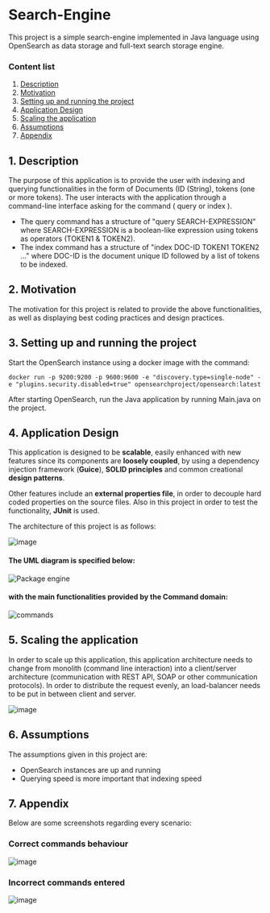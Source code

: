 # Search-Engine

This project is a simple search-engine implemented in Java language using OpenSearch as data storage and full-text search storage engine. 

### Content list

1. [ Description ](#desc)
2. [ Motivation ](#motivation)
3. [ Setting up and running the project ](#setup)
4. [ Application Design ](#design)
5. [ Scaling the application ](#scaleup)
6. [ Assumptions ](#assumptions)
7. [ Appendix ](#appendix)

<a name="desc"></a>
## 1. Description

The purpose of this application is to provide the user with indexing and querying functionalities in the form of Documents (ID (String), tokens (one or more tokens). The user interacts with the application through a command-line interface asking for the command ( query or index ). 
- The query command has a structure of "query SEARCH-EXPRESSION" where SEARCH-EXPRESSION is a boolean-like expression using tokens as operators (TOKEN1 & TOKEN2). 
- The index command has a structure of "index DOC-ID TOKEN1 TOKEN2 ..." where DOC-ID is the document unique ID followed by a list of tokens to be indexed.   

<a name="motivation"></a>
## 2. Motivation

The motivation for this project is related to provide the above functionalities, as well as displaying best coding practices and design practices. 

<a name="setup"></a>
## 3. Setting up and running the project

Start the OpenSearch instance using a docker image with the command:

```
docker run -p 9200:9200 -p 9600:9600 -e "discovery.type=single-node" -e "plugins.security.disabled=true" opensearchproject/opensearch:latest
```
After starting OpenSearch, run the Java application by running Main.java on the project. 

<a name="design"></a>
## 4. Application Design

This application is designed to be **scalable**, easily enhanced with new features since its components are **loosely coupled**, by using a dependency injection framework (**Guice**), **SOLID principles** and common creational **design patterns**.

Other features include an **external properties file**, in order to decouple hard coded properties on the source files. Also in this project in order to test the functionality, **JUnit** is used. 

The architecture of this project is as follows:

![image](https://user-images.githubusercontent.com/28931298/161531680-8b15d892-c7bc-4976-9b66-869d94d67b9e.png)


#### The UML diagram is specified below:

![Package engine](https://user-images.githubusercontent.com/28931298/161523614-33bcfb67-c03f-46d4-b4f1-676c718c2683.png)


#### with the main functionalities provided by the Command domain: 

![commands](https://user-images.githubusercontent.com/28931298/161523805-3cd8da5e-d699-4336-8137-7211a5f2b840.png)



<a name="scaleup"></a>
## 5. Scaling the application

In order to scale up this application, this application architecture needs to change from monolith (command line interaction) into a client/server architecture (communication with REST API, SOAP or other communication protocols). In order to distribute the request evenly, an load-balancer needs to be put in between client and server. 

![image](https://user-images.githubusercontent.com/28931298/161528488-c182eafc-687e-4b90-ab92-f6202e63e7f7.png)


<a name="assumptions"></a>
## 6. Assumptions

The assumptions given in this project are: 
- OpenSearch instances are up and running
- Querying speed is more important that indexing speed


<a name="appendix"></a>
## 7. Appendix

Below are some screenshots regarding every scenario:

### Correct commands behaviour
![image](https://user-images.githubusercontent.com/28931298/161531406-ac150cda-2171-4c69-bea5-c77ac4aa1b66.png)

### Incorrect commands entered
![image](https://user-images.githubusercontent.com/28931298/161531537-9760ab74-fd4a-4198-8a4e-e945fbc34ab0.png)


